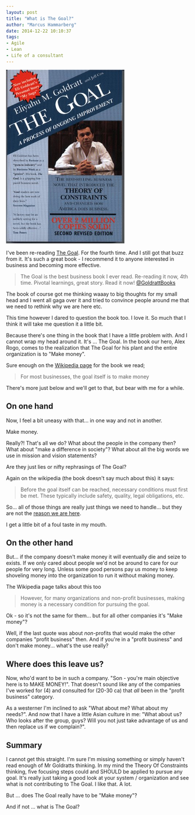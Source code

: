 ```yaml
---
layout: post
title: "What is The Goal?"
author: "Marcus Hammarberg"
date: 2014-12-22 10:10:37
tags:
- Agile
- Lean
- Life of a consultant
---
```


![The Goal](/img/theGoal.jpg)

I've been re-reading [The Goal](http://www.amazon.com/The-Goal-Process-Ongoing-Improvement/dp/0884270610). For the fourth time. And I still got that buzz from it. It's such a great book - I recommend it to anyone interested in business and becoming more effective.

> The Goal is the best business book I ever read. Re-reading it now, 4th time. Pivotal learnings, great story. Read it now! [@GoldrattBooks](https://twitter.com/GoldrattBooks)

The book of course got me thinking waaay to big thoughts for my small head and I went all gaga over it and tried to convince people around me that we need to rethink why we are here etc.

This time however I dared to question the book too. I love it. So much that I think it will take me question it a little bit.

Because there's one thing in the book that I have a little problem with. And I cannot wrap my head around it. It's ... The Goal. In the book our hero, Alex Rogo, comes to the realization that The Goal for his plant and the entire organization is to "Make money".

Sure enough on the [Wikipedia page](http://en.wikipedia.org/wiki/Theory_of_constraints) for the book we read;

> For most businesses, the goal itself is to make money

There's more just below and we'll get to that, but bear with me for a while.

## On one hand

Now, I feel a bit uneasy with that... in one way and not in another.

Make money.

Really?! That's all we do? What about the people in the company then? What about "make a difference in society"? What about all the big words we use in mission and vision statements?

Are they just lies or nifty rephrasings of The Goal?

Again on the wikipedia (the book doesn't say much about this) it says:

> Before the goal itself can be reached, necessary conditions must first be met. These typically include safety, quality, legal obligations, etc.

So... all of those things are really just things we need to handle... but they are not the [reason we are here](https://www.marcusoft.net/2014/04/thisIsHowIThink.html).

I get a little bit of a foul taste in my mouth.

## On the other hand

But... if the company doesn't make money it will eventually die and seize to exists. If we only cared about people we'd not be around to care for our people for very long. Unless some good persons pay us money to keep shoveling money into the organization to run it without making money.

The Wikipedia page talks about this too

> However, for many organizations and non-profit businesses, making money is a necessary condition for pursuing the goal.

Ok - so it's not the same for them... but for all other companies it's "Make money"?

Well, if the last quote was about *non*-profits that would make the other companies "profit business" then. And if you're in a "profit business" and don't make money... what's the use really?

## Where does this leave us?

Now, who'd want to be in such a company. "Son - you're main objective here is to MAKE MONEY!". That doesn't sound like any of the companies I've worked for (4) and consulted for (20-30 ca) that *all* been in the "profit business" category.

As a westerner I'm inclined to ask "What about me? What about my needs?". And now that I have a little Asian culture in me: "What about us? Who looks after the group, guys? Will you not just take advantage of us and then replace us if we complain?".

## Summary

I cannot get this straight. I'm sure I'm missing something or simply haven't read enough of Mr Goldratts thinking.
In my mind the Theory Of Constraints thinking, five focusing steps could and SHOULD be applied to pursue any goal. It's really just taking a good look at your system / organization and see what is not contributing to The Goal. I like that. A lot.

But ... does The Goal really have to be "Make money"?

And if not ... what is The Goal?
